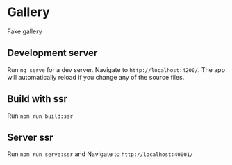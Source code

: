 # Gallery

Fake gallery

## Development server

Run `ng serve` for a dev server. Navigate to `http://localhost:4200/`. The app will automatically reload if you change any of the source files.

## Build with ssr

Run `npm run build:ssr`

## Server ssr

Run `npm run serve:ssr` and Navigate to `http://localhost:40001/`

